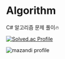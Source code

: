 # Algorithm
C# 알고리즘 문제 풀이🔥

[![Solved.ac Profile](http://mazassumnida.wtf/api/generate_badge?boj=5dxwin)](https://solved.ac/5dxwin)

![mazandi profile](http://mazandi.herokuapp.com/api?handle=5dxwin)
